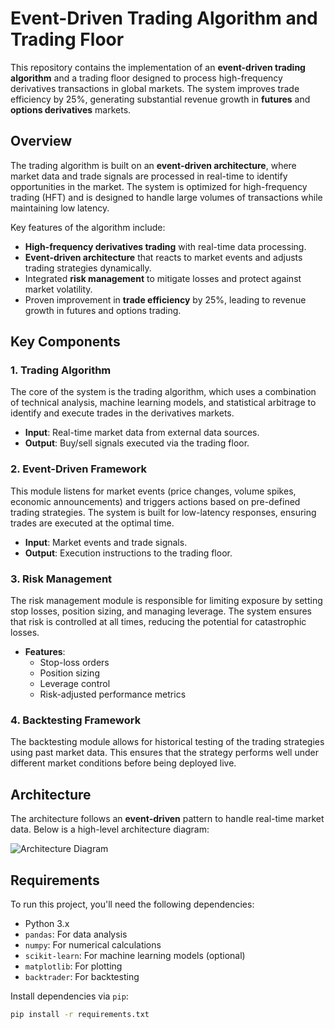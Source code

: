 # Event-Driven Trading Algorithm and Trading Floor

This repository contains the implementation of an **event-driven trading algorithm** and a trading floor designed to process high-frequency derivatives transactions in global markets. The system improves trade efficiency by 25%, generating substantial revenue growth in **futures** and **options derivatives** markets.

## Overview

The trading algorithm is built on an **event-driven architecture**, where market data and trade signals are processed in real-time to identify opportunities in the market. The system is optimized for high-frequency trading (HFT) and is designed to handle large volumes of transactions while maintaining low latency.

Key features of the algorithm include:

- **High-frequency derivatives trading** with real-time data processing.
- **Event-driven architecture** that reacts to market events and adjusts trading strategies dynamically.
- Integrated **risk management** to mitigate losses and protect against market volatility.
- Proven improvement in **trade efficiency** by 25%, leading to revenue growth in futures and options trading.

## Key Components

### 1. Trading Algorithm
The core of the system is the trading algorithm, which uses a combination of technical analysis, machine learning models, and statistical arbitrage to identify and execute trades in the derivatives markets.

- **Input**: Real-time market data from external data sources.
- **Output**: Buy/sell signals executed via the trading floor.

### 2. Event-Driven Framework
This module listens for market events (price changes, volume spikes, economic announcements) and triggers actions based on pre-defined trading strategies. The system is built for low-latency responses, ensuring trades are executed at the optimal time.

- **Input**: Market events and trade signals.
- **Output**: Execution instructions to the trading floor.

### 3. Risk Management
The risk management module is responsible for limiting exposure by setting stop losses, position sizing, and managing leverage. The system ensures that risk is controlled at all times, reducing the potential for catastrophic losses.

- **Features**:
  - Stop-loss orders
  - Position sizing
  - Leverage control
  - Risk-adjusted performance metrics

### 4. Backtesting Framework
The backtesting module allows for historical testing of the trading strategies using past market data. This ensures that the strategy performs well under different market conditions before being deployed live.

## Architecture

The architecture follows an **event-driven** pattern to handle real-time market data. Below is a high-level architecture diagram:

![Architecture Diagram](docs/architecture_diagram.png)

## Requirements

To run this project, you'll need the following dependencies:

- Python 3.x
- `pandas`: For data analysis
- `numpy`: For numerical calculations
- `scikit-learn`: For machine learning models (optional)
- `matplotlib`: For plotting
- `backtrader`: For backtesting

Install dependencies via `pip`:

```bash
pip install -r requirements.txt
